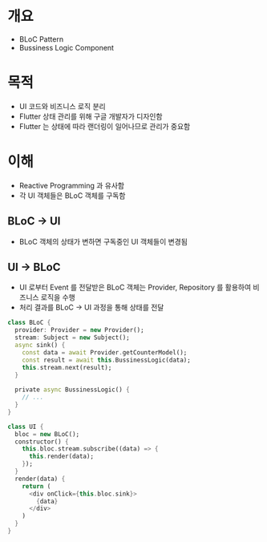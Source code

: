 # 개요
- BLoC Pattern
- Bussiness Logic Component

# 목적
- UI 코드와 비즈니스 로직 분리
- Flutter 상태 관리를 위해 구글 개발자가 디자인함
- Flutter 는 상태에 따라 랜더링이 일어나므로 관리가 중요함

# 이해
- Reactive Programming 과 유사함
- 각 UI 객체들은 BLoC 객체를 구독함

## BLoC -> UI
- BLoC 객체의 상태가 변하면 구독중인 UI 객체들이 변경됨

## UI -> BLoC
- UI 로부터 Event 를 전달받은 BLoC 객체는 Provider, Repository 를 활용하여 비즈니스 로직을 수행
- 처리 결과를 BLoC -> UI 과정을 통해 상태를 전달

```dart
class BLoC {
  provider: Provider = new Provider();
  stream: Subject = new Subject();
  async sink() {
    const data = await Provider.getCounterModel();
    const result = await this.BussinessLogic(data);
    this.stream.next(result);
  }
  
  private async BussinessLogic() {
    // ...
  }
}

class UI {
  bloc = new BLoC();
  constructor() {
    this.bloc.stream.subscribe((data) => {
      this.render(data);
    });
  }
  render(data) {
    return (
      <div onClick={this.bloc.sink}>
        {data}
      </div>
    )
  }
}
```

